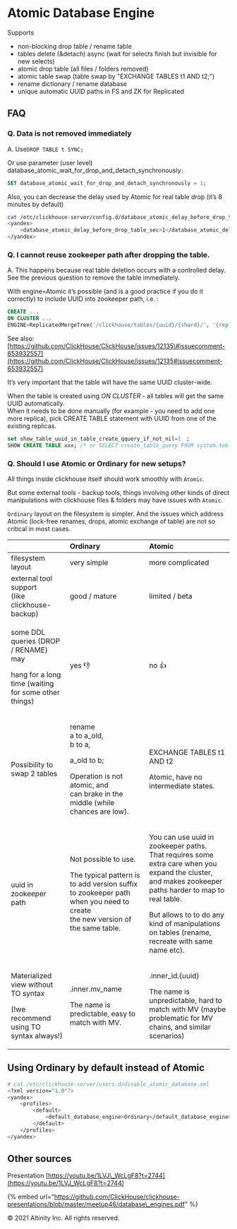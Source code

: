 # Atomic Database Engine

Supports

* non-blocking drop table / rename table
* tables delete \(&detach\) async \(wait for selects finish but invisible for new selects\)
* atomic drop table \(all files / folders removed\)
* atomic table swap \(table swap by "EXCHANGE TABLES t1 AND t2;"\)
* rename dictionary / rename database
* unique automatic UUID paths in FS and ZK for Replicated

## FAQ

### **Q. Data is not removed immediately**

A. Use`DROP TABLE t SYNC;`

Or use parameter \(user level\) database\_atomic\_wait\_for\_drop\_and\_detach\_synchronously`:`

```sql
SET database_atomic_wait_for_drop_and_detach_synchronously = 1;
```

Also, you can decrease the delay used by Atomic for real table drop \(it’s 8 minutes by default\)

```bash
cat /etc/clickhouse-server/config.d/database_atomic_delay_before_drop_table.xml 
<yandex>
    <database_atomic_delay_before_drop_table_sec>1</database_atomic_delay_before_drop_table_sec>
</yandex>
```

### **Q. I cannot reuse zookeeper path after dropping the table.**

A. This happens because real table deletion occurs with a controlled delay. See the previous question to remove the table immediately.

With engine=Atomic it’s possible \(and is a good practice if you do it correctly\) to include UUID into zookeeper path, i.e. :

```sql
CREATE ... 
ON CLUSTER ... 
ENGINE=ReplicatedMergeTree('/clickhouse/tables/{uuid}/{shard}/', '{replica}')
```

See also: [https://github.com/ClickHouse/ClickHouse/issues/12135\#issuecomment-653932557](https://github.com/ClickHouse/ClickHouse/issues/12135#issuecomment-653932557)

It’s very important that the table will have the same UUID cluster-wide.

When the table is created using _ON CLUSTER_ - all tables will get the same UUID automatically.  
When it needs to be done manually \(for example - you need to add one more replica\), pick CREATE TABLE statement with UUID from one of the existing replicas.

```sql
set show_table_uuid_in_table_create_qquery_if_not_nil=1　;
SHOW CREATE TABLE xxx; /* or SELECT create_table_query FROM system.tables WHERE ... */
```

### Q. Should I use Atomic or Ordinary for new setups? <a id="Using-Ordinary-by-default-instead-of-Atomic-[hardBreak]"></a>

All things inside clickhouse itself should work smoothly with `Atomic`.

But some external tools - backup tools, things involving other kinds of direct manipulations with clickhouse files & folders may have issues with `Atomic`.

`Ordinary` layout on the filesystem is simpler. And the issues which address Atomic \(lock-free renames, drops, atomic exchange of table\) are not so critical in most cases.

<table>
  <thead>
    <tr>
      <th style="text-align:left"></th>
      <th style="text-align:left">Ordinary</th>
      <th style="text-align:left">Atomic</th>
    </tr>
  </thead>
  <tbody>
    <tr>
      <td style="text-align:left">filesystem layout</td>
      <td style="text-align:left">very simple</td>
      <td style="text-align:left">more complicated</td>
    </tr>
    <tr>
      <td style="text-align:left">external tool support
        <br />(like clickhouse-backup)</td>
      <td style="text-align:left">good / mature</td>
      <td style="text-align:left">limited / beta</td>
    </tr>
    <tr>
      <td style="text-align:left">
        <p>some DDL queries (DROP / RENAME) may</p>
        <p>hang for a long time (waiting for some other things)</p>
      </td>
      <td style="text-align:left">yes &#x1F44E;</td>
      <td style="text-align:left">no &#x1F44D;</td>
    </tr>
    <tr>
      <td style="text-align:left">Possibility to swap 2 tables</td>
      <td style="text-align:left">
        <p>rename
          <br />a to a_old,
          <br />b to a,</p>
        <p>a_old to b;</p>
        <p>Operation is not atomic, and
          <br />can brake in the middle (while chances are low).</p>
      </td>
      <td style="text-align:left">
        <p></p>
        <p>EXCHANGE TABLES t1 AND t2</p>
        <p>Atomic, have no intermediate states.</p>
      </td>
    </tr>
    <tr>
      <td style="text-align:left">uuid in zookeeper path</td>
      <td style="text-align:left">
        <p>Not possible to use.</p>
        <p>The typical pattern is to add version suffix to zookeeper path when you
          need to create
          <br />the new version of the same table.</p>
      </td>
      <td style="text-align:left">
        <p>You can use uuid in zookeeper paths.
          <br />That requires some extra care when you expand the cluster, and makes zookeeper
          paths harder to map to real table.</p>
        <p>But allows to to do any kind of manipulations on tables (rename, recreate
          with same name etc).</p>
      </td>
    </tr>
    <tr>
      <td style="text-align:left">
        <p>Materialized view without TO syntax</p>
        <p>(!we recommend using TO syntax always!)</p>
      </td>
      <td style="text-align:left">
        <p>.inner.mv_name</p>
        <p>The name is predictable, easy to match with MV.</p>
      </td>
      <td style="text-align:left">
        <p>.inner_id.{uuid}</p>
        <p>The name is unpredictable, hard to match with MV (maybe problematic for
          MV chains, and similar scenarios)</p>
      </td>
    </tr>
  </tbody>
</table>

## Using Ordinary by default instead of Atomic

```bash
# cat /etc/clickhouse-server/users.d/disable_atomic_database.xml 
<?xml version="1.0"?>
<yandex>
    <profiles>
        <default>
            <default_database_engine>Ordinary</default_database_engine>
        </default>
    </profiles>
</yandex>
```

## Other sources

Presentation [https://youtu.be/1LVJ\_WcLgF8?t=2744](https://youtu.be/1LVJ_WcLgF8?t=2744)

{% embed url="https://github.com/ClickHouse/clickhouse-presentations/blob/master/meetup46/database\_engines.pdf" %}

© 2021 Altinity Inc. All rights reserved.

